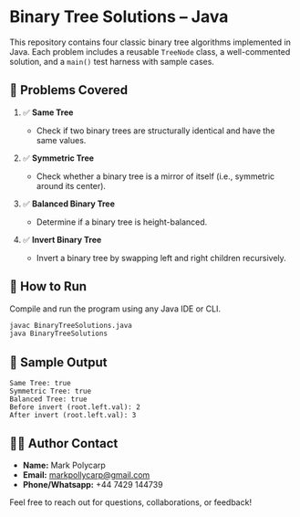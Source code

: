 
# Binary Tree Solutions – Java

This repository contains four classic binary tree algorithms implemented in Java. Each problem includes a reusable `TreeNode` class, a well-commented solution, and a `main()` test harness with sample cases.

## 📂 Problems Covered

1. ✅ **Same Tree**
   - Check if two binary trees are structurally identical and have the same values.

2. ✅ **Symmetric Tree**
   - Check whether a binary tree is a mirror of itself (i.e., symmetric around its center).

3. ✅ **Balanced Binary Tree**
   - Determine if a binary tree is height-balanced.

4. ✅ **Invert Binary Tree**
   - Invert a binary tree by swapping left and right children recursively.

## 🧪 How to Run

Compile and run the program using any Java IDE or CLI.

```bash
javac BinaryTreeSolutions.java
java BinaryTreeSolutions
```

## 📎 Sample Output

```
Same Tree: true
Symmetric Tree: true
Balanced Tree: true
Before invert (root.left.val): 2
After invert (root.left.val): 3
```

## 👨‍💻 Author Contact

- **Name:** Mark Polycarp
- **Email:** markpollycarp@gmail.com
- **Phone/Whatsapp:** +44 7429 144739

Feel free to reach out for questions, collaborations, or feedback!
